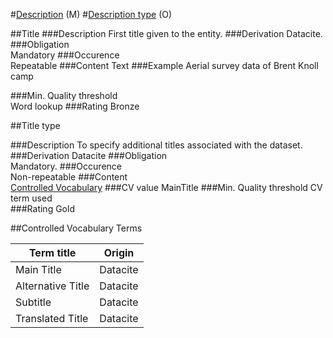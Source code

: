 
#[Description](#title) (M)
#[Description type](#title-type) (O)

##Title
###Description
First title given to the entity.
###Derivation
Datacite.
###Obligation	
Mandatory
###Occurence	
Repeatable
###Content 
Text
###Example
Aerial survey data of Brent Knoll camp

###Min. Quality threshold	
Word lookup	
###Rating
Bronze


##Title type

###Description
To specify additional titles associated with the dataset.
###Derivation
Datacite
###Obligation	
Mandatory.
###Occurence	
Non-repeatable
###Content	
[Controlled Vocabulary](#controlled-vocabulary-terms)
###CV value
MainTitle
###Min. Quality threshold
CV term used	
###Rating
Gold


##Controlled Vocabulary Terms

Term title | Origin
-------------------------|-----------
Main Title | Datacite
Alternative Title | Datacite
Subtitle | Datacite
Translated Title | Datacite



